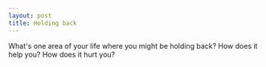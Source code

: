 ```yaml
---
layout: post
title: Holding back
---
```


What's one area of your life where you might be holding back? How does it help you? How does it hurt you?
